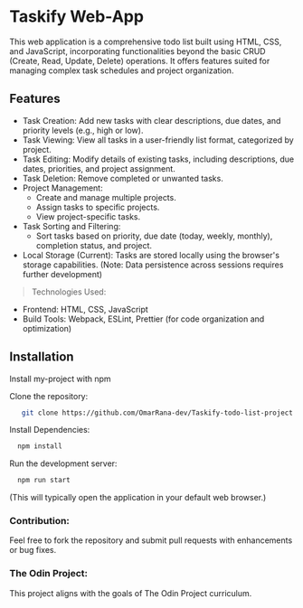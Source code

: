 
# Taskify Web-App

This web application is a comprehensive todo list built using HTML, CSS, and JavaScript, incorporating functionalities beyond the basic CRUD (Create, Read, Update, Delete) operations. It offers features suited for managing complex task schedules and project organization.


## Features

- Task Creation: Add new tasks with clear descriptions, due dates, and priority levels (e.g., high or low).
- Task Viewing: View all tasks in a user-friendly list format, categorized by project.
- Task Editing: Modify details of existing tasks, including descriptions, due dates, priorities, and project assignment.
- Task Deletion: Remove completed or unwanted tasks.
- Project Management:
  - Create and manage multiple projects.
  - Assign tasks to specific projects.
  - View project-specific tasks.
- Task Sorting and Filtering:
  - Sort tasks based on priority, due date (today, weekly, monthly), completion status, and project.
- Local Storage (Current): Tasks are stored locally using the browser's storage capabilities. (Note: Data persistence across sessions requires further development)
> Technologies Used:
- Frontend: HTML, CSS, JavaScript
- Build Tools: Webpack, ESLint, Prettier (for code organization and optimization)

## Installation
Install my-project with npm

Clone the repository:
```bash
   git clone https://github.com/OmarRana-dev/Taskify-todo-list-project.git
```
Install Dependencies:
```bash
  npm install 
```
Run the development server:
```bash
  npm run start
```
(This will typically open the application in your default web browser.)

### Contribution:
Feel free to fork the repository and submit pull requests with enhancements or bug fixes.

### The Odin Project:
This project aligns with the goals of The Odin Project curriculum.
